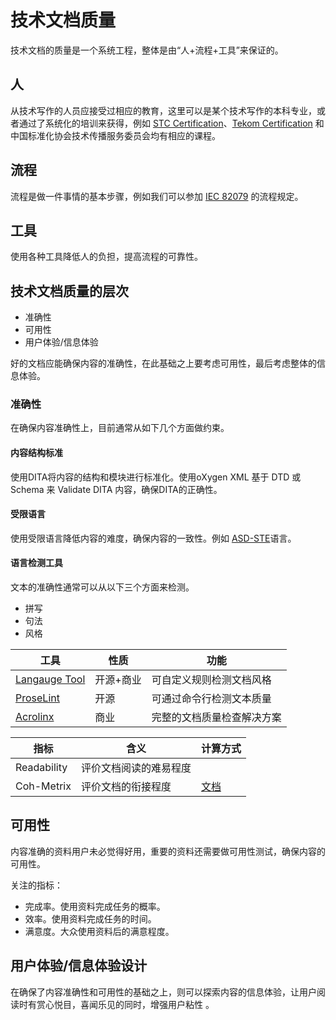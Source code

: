 # 技术文档质量

技术文档的质量是一个系统工程，整体是由“人+流程+工具”来保证的。

## 人

从技术写作的人员应接受过相应的教育，这里可以是某个技术写作的本科专业，或者通过了系统化的培训来获得，例如 [STC Certification](https://www.stc.org/certification/)、[Tekom Certification](https://www.technical-communication.org/technical-writing/tekom-certification) 和中国标准化协会技术传播服务委员会均有相应的课程。


## 流程

流程是做一件事情的基本步骤，例如我们可以参加 [IEC 82079](https://www.iso.org/standard/71620.html) 的流程规定。



## 工具

使用各种工具降低人的负担，提高流程的可靠性。




## 技术文档质量的层次
- 准确性
- 可用性
- 用户体验/信息体验

好的文档应能确保内容的准确性，在此基础之上要考虑可用性，最后考虑整体的信息体验。

### 准确性
在确保内容准确性上，目前通常从如下几个方面做约束。

#### 内容结构标准

使用DITA将内容的结构和模块进行标准化。使用oXygen XML 基于 DTD 或 Schema 来 Validate DITA 内容，确保DITA的正确性。

#### 受限语言

使用受限语言降低内容的难度，确保内容的一致性。例如 [ASD-STE](https://asd-ste100.org/)语言。 

#### 语言检测工具
文本的准确性通常可以从以下三个方面来检测。

  - 拼写
  - 句法
  - 风格



| 工具                                       | 性质      | 功能                       |
| ------------------------------------------ | --------- | -------------------------- |
| [Langauge Tool](https://languagetool.org/) | 开源+商业 | 可自定义规则检测文档风格   |
| [ProseLint](http://proselint.com/)         | 开源      | 可通过命令行检测文本质量   |
| [Acrolinx](https://www.acrolinx.com/)      | 商业      | 完整的文档质量检查解决方案 |



| 指标           | 含义 | 计算方式 |
| -------------- | ---- | -------- |
| Readability    | 评价文档阅读的难易程度 |          |
| Coh-Metrix | 评价文档的衔接程度 | [文档](http://cohmetrix.memphis.edu/cohmetrixhome/documentation_indices.html) |



## 可用性

内容准确的资料用户未必觉得好用，重要的资料还需要做可用性测试，确保内容的可用性。

关注的指标：

- 完成率。使用资料完成任务的概率。
- 效率。使用资料完成任务的时间。
- 满意度。大众使用资料后的满意程度。



## 用户体验/信息体验设计

在确保了内容准确性和可用性的基础之上，则可以探索内容的信息体验，让用户阅读时有赏心悦目，喜闻乐见的同时，增强用户粘性 。
